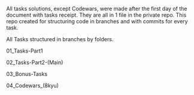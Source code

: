 All tasks solutions, except Codewars, were made after the first day of the document with tasks receipt.
They are all in 1 file in the private repo.
This repo created for structuring code in branches and with commits for every task.

All Tasks structured in branches by folders.

01_Tasks-Part1

02_Tasks-Part2-(Main)

03_Bonus-Tasks

04_Codewars_(8kyu)
